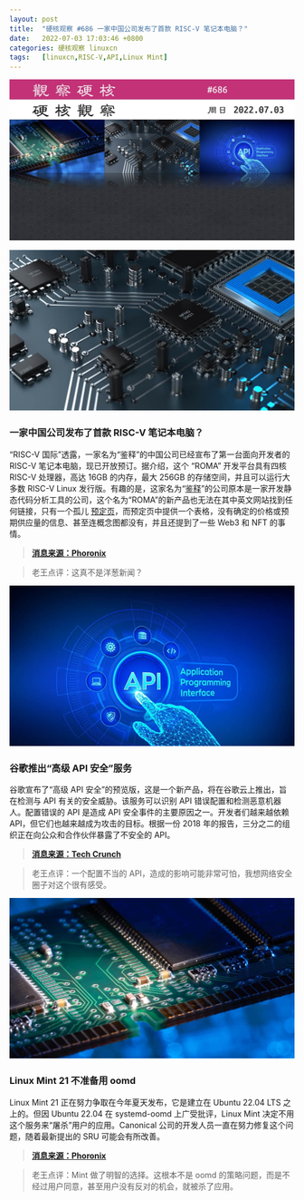 ```yaml
---
layout: post
title:	"硬核观察 #686 一家中国公司发布了首款 RISC-V 笔记本电脑？"
date:	2022-07-03 17:03:46 +0800 
categories:	硬核观察 linuxcn 
tags:	[linuxcn,RISC-V,API,Linux Mint]
---
```



![](/Asserts/Images/album/202207/03/170208a4v4vs4v7nv38efe.jpg)


![](/Asserts/Images/album/202207/03/170219m22du11fr2tpjaod.jpg)


### 一家中国公司发布了首款 RISC-V 笔记本电脑？


“RISC-V 国际”透露，一家名为“鉴释”的中国公司已经宣布了第一台面向开发者的 RISC-V 笔记本电脑，现已开放预订。据介绍，这个 “ROMA” 开发平台具有四核 RISC-V 处理器，高达 16GB 的内存，最大 256GB 的存储空间，并且可以运行大多数 RISC-V Linux 发行版。有趣的是，这家名为“[鉴释](https://xcalibyte.com.cn/en/)”的公司原本是一家开发静态代码分析工具的公司，这个名为“ROMA”的新产品也无法在其中英文网站找到任何链接，只有一个孤儿 [预定页](https://xcalibyte.com.cn/en/roma-preorder/)，而预定页中提供一个表格，没有确定的价格或预期供应量的信息、甚至连概念图都没有，并且还提到了一些 Web3 和 NFT 的事情。



> 
> **[消息来源：Phoronix](https://www.phoronix.com/scan.php?page=news_item&px=RISC-V-Dev-Laptop)**
> 
> 
> 



> 
> 老王点评：这真不是洋葱新闻？
> 
> 
> 


![](/Asserts/Images/album/202207/03/170305zr4d89s435ppxy9v.jpg)


### 谷歌推出“高级 API 安全”服务


谷歌宣布了“高级 API 安全”的预览版，这是一个新产品，将在谷歌云上推出，旨在检测与 API 有关的安全威胁。该服务可以识别 API 错误配置和检测恶意机器人。配置错误的 API 是造成 API 安全事件的主要原因之一。开发者们越来越依赖 API，但它们也越来越成为攻击的目标。根据一份 2018 年的报告，三分之二的组织正在向公众和合作伙伴暴露了不安全的 API。



> 
> **[消息来源：Tech Crunch](https://techcrunch.com/2022/06/30/google-launches-advanced-api-security-to-protect-apis-from-growing-threats/)**
> 
> 
> 



> 
> 老王点评：一个配置不当的 API，造成的影响可能非常可怕，我想网络安全圈子对这个很有感受。
> 
> 
> 


![](/Asserts/Images/album/202207/03/170320rrverz3ozrr7v79p.jpg)


### Linux Mint 21 不准备用 oomd


Linux Mint 21 正在努力争取在今年夏天发布，它是建立在 Ubuntu 22.04 LTS 之上的。但因 Ubuntu 22.04 在 systemd-oomd 上广受批评，Linux Mint 决定不用这个服务来“屠杀”用户的应用。Canonical 公司的开发人员一直在努力修复这个问题，随着最新提出的 SRU 可能会有所改善。



> 
> **[消息来源：Phoronix](https://www.phoronix.com/scan.php?page=news_item&px=Linux-Mint-17-No-OOMD)**
> 
> 
> 



> 
> 老王点评：Mint 做了明智的选择。这根本不是 oomd 的策略问题，而是不经过用户同意，甚至用户没有反对的机会，就被杀了应用。
> 
> 
>
